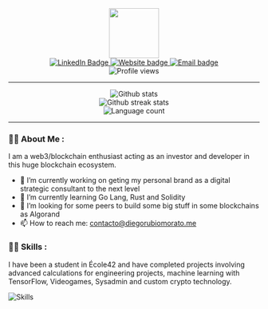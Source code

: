 <!-- https://shields.io/ -->
<div id="header" align="center">
  <img src="Documents/Miscelanea/Yo/git-pic.png" width="100"/>
  <div id="badges">
	<a href="https://www.linkedin.com/in/diego-rubio-morato/">
		<img src="https://img.shields.io/badge/LinkedIn-393C46?style=for-the-badge&logo=LinkedIn&logoColor=0A66C2" alt="LinkedIn Badge"/>
	</a>
	<a href="https://diegorubiomorato.me/">
		<img src="https://img.shields.io/badge/-diegorubiomorato.me-%23FBA92C" alt="Website badge"/>
	</a>
	<a href="mailto:contacto@diegorubiomorato.me">
		<img src="https://img.shields.io/badge/contacto@diegorubiomorato.me-393C46?style=for-the-badge&logo=Gmail" alt="Email badge"/>
	</a>
</div>
<img src="https://komarev.com/ghpvc/?username=zarpos&style=flat-square&color=FBA92C" 
        alt="Profile views"/>
</div>

---

<!-- https://github.com/anuraghazra/github-readme-stats -->
<div align="center">
	<img src="https://github-readme-stats.vercel.app/api?username=zarpos&count_private=true&title_color=FBA92C&text_color=FFFFFF&icon_color=FBA92C&bg_color=0D1117&hide_border=true" alt="Github stats">
</div>

<!-- To customise ^ https://github-readme-streak-stats.herokuapp.com/demo -->
<div align="center">
	<img src="https://github-readme-streak-stats.herokuapp.com?user=zarpos&hide_border=true&background=0D1117&stroke=FFFFFF&sideNums=FFFFFF&ring=FBA92C&fire=FBA92C&currStreakNum=FFFFFF&currStreakLabel=FFFFFF&sideLabels=FFFFFF&dates=555555" alt="Github streak stats">
</div>

<div align="center">
	<img src="https://github-readme-stats.vercel.app/api/top-langs/?username=zarpos&layout=compact&langs_count=6e&title_color=FBA92C&text_color=FFFFFF&icon_color=EC6576&bg_color=0D1117&hide_border=true" alt="Language count">
</div>

---

### :technologist: About Me :

I am a web3/blockchain enthusiast acting as an investor and developer in this huge blockchain ecosystem.

- 🔭 I’m currently working on geting my personal brand as a digital strategic consultant to the next level
- 🌱 I’m currently learning Go Lang, Rust and Solidity
- 🤔 I’m looking for some peers to build some big stuff in some blockchains as Algorand
- 📫 How to reach me: contacto@diegorubiomorato.me

### :biking_man: Skills :

I have been a student in École42 and have completed projects involving advanced calculations for engineering projects, machine learning with TensorFlow, Videogames, Sysadmin and custom crypto technology.

<!-- https://github.com/tandpfun/skill-icons#icons-list -->
<div align="left">
	<img src="https://skillicons.dev/icons?i=bash,c,cs,cpp,dotnet,git,github,html,js,linux,md,mysql,py,tensorflow,vim,wordpress&perline=10" alt="Skills">
</div>
